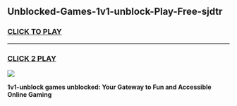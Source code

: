 
## Unblocked-Games-1v1-unblock-Play-Free-sjdtr
<h3>
<a href="https://premium76.site?title=1v1-unblock&ref=23A">CLICK TO PLAY</a></h3>
<hr>

<h3>
<a href="https://premium76.site?title=1v1-unblock&ref=23A">CLICK 2 PLAY</a>
  
</h3>

<a href="https://premium76.site?title=1v1-unblock&ref=23A"><img src="https://clearcache.store/games.png"></a>


**1v1-unblock games unblocked: Your Gateway to Fun and Accessible Online Gaming**
